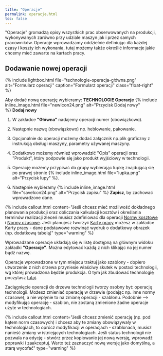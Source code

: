 ```yaml
---
title: "Operacje"
permalink: operacje.html 
toc: false
---
```


"Operacje" gromadzą opisy wszystkich prac obserwowanych na produkcji, wykonywanych zarówno przy udziale maszyn jak i przez samych pracowników. Operacje wprowadzamy oddzielnie definiując dla każdej czasy i koszty ich wykonania, tutaj możemy także określić informacje jakie chcemy mieć zawarte na kartach pracy. 


## Dodawanie nowej operacji ##    

{% include lightbox.html file="technologie-operacja-główna.png" alt="Formularz operacji" caption="Formularz operacji" class="float-right" %}

Aby dodać nową operację wybieramy: **TECHNOLOGIE Operacje** {% include inline_image.html file="newIcon24.png" alt="Przycisk Dodaj nowy" %} **Dodaj nowy**

1. W zakładce **"Główna"** nadajemy operacji numer (obowiązkowo).  
  
2. Następnie nazwę (obowiązkowo) np. heblowanie, pakowanie.  
  
3. Opcjonalnie do operacji możemy dodać załącznik np.plik graficzny z instrukcją obsługi maszyny, parametry używanej maszyny.  
  
4. Dodatkowo możemy również wprowadzić "Opis" operacji oraz "Produkt", który podpowie się jako produkt wyjściowy w technologii.
  
5. Operację możemy przypisać do grupy wybierając lupkę znajdującą się po prawej stronie {% include inline_image.html file="lupka.png" alt="Przycisk lupy" %}. 

6. Następnie wybieramy {% include inline_image.html file="saveIcon24.png" alt="Przycisk zapisu" %} **Zapisz**, by zachować wprowadzone dane.

{% include callout.html content="Jeśli chcesz mieć możliwość dokładnego planowania produkcji oraz obliczania kalkulacji kosztów i określania terminów realizacji zleceń musisz zdefiniować dla operacji [Normy kosztowe](/normy-kosztowe) i [Normy czasowe](/normy-czasowe). Jeśli planujesz tworzyć [Karty pracy](/karty-pracy) możesz w zakładce Karty pracy - dane podstawowe rozwinąć wydruk o dodatkowy obrazek (np. dodatkową tabelą)" type="warning" %} 

Wprowadzane operacje układają się w listę dostępną na głównym widoku zakładki **"Operacje"**. Można edytować każdą z nich klikając na jej numer bądź nazwę.

Operacje wprowadzone w tym miejscu traktuj jako szablony - dopiero utworzenie z nich drzewa przyniesie właściwy skutek w postaci technologii, wg której prowadzona będzie produkcja. O tym jak zbudować technologię poczytasz [tutaj](/technologie-szczegoly).

Zaciągnięcie operacji do drzewa technologii tworzy osobny byt: operację technologii. Możesz zmieniać operację w drzewie (podając np. inne normy czasowe), a nie wpłynie to na zmianę operacji - szablonu. Podobnie --> modyfikując operację - szablon, nie zostaną zmienione żadne operacje użyte w technologiach. 

{% include callout.html content="Jeśli chcesz zmienić operację (np. pod kątem norm czasowych) i chcesz aby te zmiany obowiązywały w technologiach, to oprócz modyfikacji w operacjach - szablonach, musisz nanieść zmiany w istniejących technologiach. Jeśli status technologii nie pozwala na edycję - stwórz przez kopiowanie jej nową wersję, wprowadź poprawki i zaakceptuj. Warto też zaznaczyć nową wersję jako domyślną, a starą wycofać" type="warning" %}